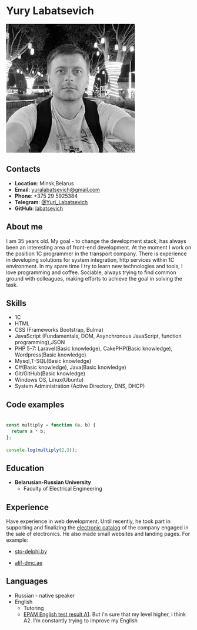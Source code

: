 # Yury Labatsevich

![photo](./assets/images/yury.jpg)

## Contacts

* __Location__: Minsk,Belarus
* __Email__:    yuralabatsevich@gmail.com
* __Phone__:    +375 29 5925384
* __Telegram__: [@Yuri_Labatsevich](https://t.me/Yuri_Labatsevich)
* __GitHub__:   [labatsevich](https://github.com/labatsevich)

## About me

I am 35 years old. My goal -  to change the development stack, has always been an interesting area of front-end development. At the moment I work on the position 1C programmer in the transport company.
There is experience in developing solutions for system integration, http services within 1C environment.
In my spare time I try to learn new technologies and tools, I love programming and coffee.
Sociable, always trying to find common ground with colleagues, making efforts to achieve the goal in solving the task.

## Skills

* 1C
* HTML
* CSS (Frameworks Bootstrap, Bulma)
* JavaScript (Fundamentals, DOM, Asynchronous JavaScript, function programming),JSON
* PHP 5-7: Laravel(Basic knowledge), CakePHP(Basic knowledge), Wordpress(Basic knowledge)
* Mysql,T-SQL(Basic knowledge)
* C#(Basic knowledge), Java(Basic knowledge)
* Git/GitHub(Basic knowledge)
* Windows OS, Linux(Ubuntu)
* System Administration (Active Directory, DNS, DHCP)

## Code examples

```javascript

const multiply = function (a, b) {
  return a * b;
};

console.log(multiply(2,3));
```

## Education

* __Belarusian-Russian University__
  * Faculty of Electrical Engineering

## Experience

Have experience in web development. Until recently, he took part in supporting and finalizing the [electronic catalog](https://viko-t.by) of the company engaged in the sale of electronics.
He also made small websites and landing pages.
For example:

* [sto-delphi.by](https://sto-delphi.by/)

* [alif-dmc.ae](https://alif-dmc.ae)

## Languages

* Russian - native speaker
* English
  * Tutoring
  * [EPAM English test result A1](https://examinator.epam.com/Main/PersonalAssignments/318476). But i'n sure that my level higher, i think A2. I’m constantly trying to improve my English
